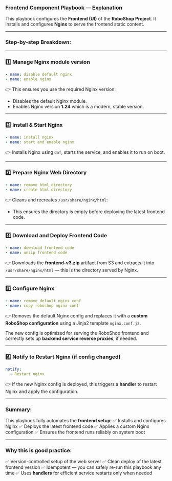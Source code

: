 

### Frontend Component Playbook — Explanation

This playbook configures the **Frontend (UI)** of the **RoboShop Project**.
It installs and configures **Nginx** to serve the frontend static content.

---

### Step-by-step Breakdown:

---

### 1️⃣ Manage Nginx module version

```yaml
- name: disable default nginx
- name: enable nginx
```

👉 This ensures you use the required Nginx version:

* Disables the default Nginx module.
* Enables Nginx version **1.24** which is a modern, stable version.

---

### 2️⃣ Install & Start Nginx

```yaml
- name: install nginx
- name: start and enable nginx
```

👉 Installs Nginx using `dnf`, starts the service, and enables it to run on boot.

---

### 3️⃣ Prepare Nginx Web Directory

```yaml
- name: remove html directory
- name: create html directory
```

👉 Cleans and recreates `/usr/share/nginx/html`:

* This ensures the directory is empty before deploying the latest frontend code.

---

### 4️⃣ Download and Deploy Frontend Code

```yaml
- name: download frontend code
- name: unzip frontend code
```

👉 Downloads the **frontend-v3.zip** artifact from S3 and extracts it into `/usr/share/nginx/html` — this is the directory served by Nginx.

---

### 5️⃣ Configure Nginx

```yaml
- name: remove default nginx conf
- name: copy roboshop nginx conf
```

👉 Removes the default Nginx config and replaces it with a **custom RoboShop configuration** using a Jinja2 template `nginx.conf.j2`.

The new config is optimized for serving the RoboShop frontend and correctly sets up **backend service reverse proxies**, if needed.

---

### 6️⃣ Notify to Restart Nginx (if config changed)

```yaml
notify:
  - Restart nginx
```

👉 If the new Nginx config is deployed, this triggers a **handler** to restart Nginx and apply the configuration.

---

### Summary:

This playbook fully automates the **frontend setup**:
✅ Installs and configures Nginx
✅ Deploys the latest frontend code
✅ Applies a custom Nginx configuration
✅ Ensures the frontend runs reliably on system boot

---

### Why this is good practice:

✅ Version-controlled setup of the web server
✅ Clean deploy of the latest frontend version
✅ Idempotent — you can safely re-run this playbook any time
✅ Uses **handlers** for efficient service restarts only when needed

